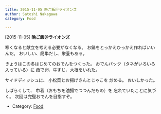 ```yaml
---
title: 2015-11-05 晩ご飯＠ライオンズ
author: Satoshi Nakagawa
category: Food

---
```


[2015-11-05] **晩ご飯＠ライオンズ** 

 寒くなると献立を考える必要がなくなる。
お鍋をとっかえひっかえ作ればいいんだ。
おいしい、簡単だし、栄養もある。

 きょうはこの冬はじめてのおでんをつくった。
おでんパック（タネがいろいろ入っている）に
茹で卵、牛すじ、大根をいれた。

 サイドディッシュに、
小松菜とお揚げさんとじゃこを
炒める。
おいしかった。

<!--more-->

 しばらくして、
巾着（おもちを油揚でつつんだもの）を
忘れていたことに気づく。
次回は完璧おでんを目指すぞ。

- Category: [Food](https://merapano.github.io/categories.html#Food)

